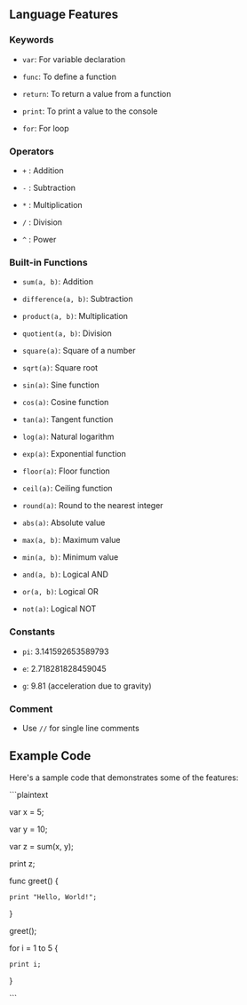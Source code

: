 ## Language Features

### Keywords

- `var`: For variable declaration

- `func`: To define a function

- `return`: To return a value from a function

- `print`: To print a value to the console

- `for`: For loop

### Operators

- `+` : Addition

- `-` : Subtraction

- `*` : Multiplication

- `/` : Division

- `^` : Power

### Built-in Functions

- `sum(a, b)`: Addition

- `difference(a, b)`: Subtraction

- `product(a, b)`: Multiplication

- `quotient(a, b)`: Division

- `square(a)`: Square of a number

- `sqrt(a)`: Square root

- `sin(a)`: Sine function

- `cos(a)`: Cosine function

- `tan(a)`: Tangent function

- `log(a)`: Natural logarithm

- `exp(a)`: Exponential function

- `floor(a)`: Floor function

- `ceil(a)`: Ceiling function

- `round(a)`: Round to the nearest integer

- `abs(a)`: Absolute value

- `max(a, b)`: Maximum value

- `min(a, b)`: Minimum value

- `and(a, b)`: Logical AND

- `or(a, b)`: Logical OR

- `not(a)`: Logical NOT

### Constants

- `pi`: 3.141592653589793

- `e`: 2.718281828459045

- `g`: 9.81 (acceleration due to gravity)

### Comment

- Use `//` for single line comments

## Example Code

Here's a sample code that demonstrates some of the features:

\```plaintext

var x = 5;

var y = 10;

var z = sum(x, y);

print z;

func greet() {

    print "Hello, World!";

}

greet();

for i = 1 to 5 {

    print i;

}

\```
